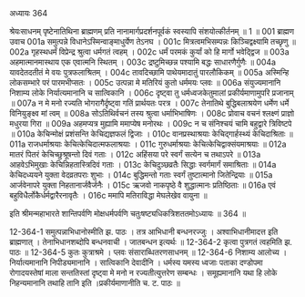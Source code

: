 अध्यायः 364

श्रेयःसाधनम् पृष्टेनातिथिना ब्राह्मणम् प्रति नानामार्गप्रदर्शनपूर्वकं स्वस्यापि संशयोत्कीर्तनम् ॥ 1 ॥
001	ब्राह्मण उवाच 
001a	समुत्पन्ने विधानेऽस्मिन्वाङ्माधुर्येण तेऽनघ ।
001c	मित्रत्वमभिसम्पन्नः किञ्चिद्वक्ष्यामि तच्छृणु ॥
002a	गृहस्थधर्मं विप्रेन्द्र श्रुत्वा धर्मगतं त्वहम् ।
002c	धर्मं परमकं कुर्यां को हि मार्गो भवेद्द्विज ॥
003a	अहमात्मानमास्थाय एक एवात्मनि स्थितम् ।
003c	द्रष्टुमिच्छन्न पश्यामि बद्धः साधारणैर्गुणैः ॥
004a	यावदेतदतीतं मे वयः पुत्रफलाश्रितम् ।
004c	तावदिच्छामि पाथेयमादातुं पारलौकिकम् ॥
005a	अस्मिन्हि लोकसम्भारे परं पारमभीप्सतः ।
005c	उत्पन्ना मे मतिरियं कुतो धर्ममयः प्लवः ॥
006a	संयुज्यमानानि निशाम्य लोके निर्यात्यमानानि च सात्विकानि ।
006c	दृष्ट्वा तु धर्मध्वजकेतुमालां प्रकीर्यमाणामुपरि प्रजानाम् ॥
007a	न मे मनो रज्यति भोगरागैर्दृष्ट्वा गतिं प्रार्थयतः परत्र ।
007c	तेनातिथे बुद्धिबलाश्रयेण धर्मेण धर्मे विनियुङ्क्ष्व मां त्वम् ॥
008a	सोऽतिथिर्वचनं तस्य श्रुत्वा धर्माभिभाषिणः ।
008c	प्रोवाच वचनं श्लक्ष्णं प्राज्ञो मधुरया गिरा ॥
009a	अहमप्यत्र मुह्यामि ममाप्येष मनोरथः ।
009c	न च संनिश्चयं चामि बहुद्वारे त्रिविष्टपे ॥
010a	केचिन्मोक्षं प्रशंसन्ति केचिद्यज्ञफलं द्विजाः ।
010c	वानप्रस्थाश्रयाः केचिद्गार्हस्थ्यं केचिदाश्रिताः ॥
011a	राजधर्माश्रयाः केचित्केचिदात्मफलाश्रयाः ।
011c	गुरुधर्माश्रयाः केचित्केचिद्वाक्संयमाश्रयाः ॥
012a	मातरं पितरं केचिच्छुश्रूषन्तो दिवं गताः ।
012c	अहिंसया परे स्वर्गं सत्येन च तथाऽपरे ॥
013a	आहवेऽभिमुखाः केचिन्निहतास्त्रिदिवं गताः ।
013c	केचिदुञ्छव्रतैः सिद्धाः स्वर्गमार्गं समाश्रिताः ॥
014a	केचिदध्ययने युक्ता वेदव्रतपराः शुभाः ।
014c	बुद्धिमन्तो गताः स्वर्गं तुष्टात्मानो जितेन्द्रियाः ॥
015a	आर्जवेनापरे युक्ता निहतानार्जवैर्जनैः ।
015c	ऋजवो नाकपृष्ठे वै शुद्धात्मानः प्रतिष्ठिताः ॥
016a	एवं बहुविधैर्लोकैर्धर्मद्वारैरनावृतैः ।
016c	ममापि मतिराविद्धा मेघलेखेव वायुना ॥ 

इति श्रीमन्महाभारते शान्तिपर्वणि मोक्षधर्मपर्वणि चतुःषष्ट्यधिकत्रिशततमोऽध्यायः ॥ 364 ॥

12-364-1 समुत्पन्नाभिधानोस्मीति झ. पाठः । तत्र आभिधानी बन्धनरज्जुः । अश्वाभिधानीमादत्त इति ब्राह्मणात् । तेनाभिधानशब्दोपि बन्धनवाची । जातबन्धन इत्यर्थः ॥ 12-364-2 कृत्वा पुत्रगतं त्वहमिति झ. पाठः ॥ 12-364-5 कुतः कुत्राश्रमे । प्लवः संसाराब्धितरणसाधनम् ॥ 12-364-6 निशाम्य आलोच्य । निर्यात्यमानानि निपीड्यमानानि । सात्विकानि देवादीनि । धर्मस्य यमस्य ध्वजाः पताका दण्डोपमा रोगादयस्तेषां माला सन्ततिस्तां दृष्ट्वा मे मनो न रज्यतीत्युत्तरेण सम्बन्धः । समूह्यमानानि यथा हि लोके निहन्यमानानि तथाहि तानि इति ।प्रकीर्यमाणानीति च. ट. पाठः ॥

